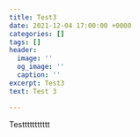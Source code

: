 ```yaml
---
title: Test3
date: 2021-12-04 17:00:00 +0000
categories: []
tags: []
header:
  image: ''
  og_image: ''
  caption: ''
excerpt: Test3
text: Test 3

---
```

Testtttttttttt